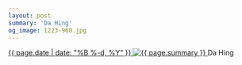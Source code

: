 ```yaml
---
layout: post
summary: 'Da Hing'
og_image: 1223-960.jpg
---
```


<p>
 <time>
  <a href="/1223">
   {{ page.date | date: "%B %-d, %Y" }}
  </a>
 </time>
 <a href="/1223">
  <img alt="{{ page.summary }}" data-taken="10/11/2020" sizes="(min-width: 700px) 50vw, calc(100vw - 2rem)" src="{{ site.assets_url }}/1223-480.jpg" srcset="{{ site.assets_url }}/1223-240.jpg 240w, {{ site.assets_url }}/1223-480.jpg 480w, {{ site.assets_url }}/1223-720.jpg 720w, {{ site.assets_url }}/1223-960.jpg 960w"/>
 </a>
 <span>
  Da Hing
 </span>
</p>
